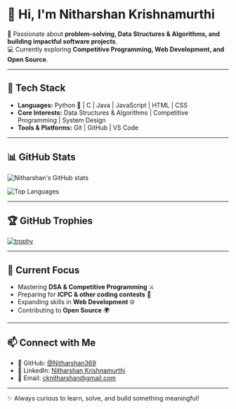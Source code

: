 # 👋 Hi, I'm Nitharshan Krishnamurthi  

🚀 Passionate about **problem-solving, Data Structures & Algorithms, and building impactful software projects**.  
💻 Currently exploring **Competitive Programming, Web Development, and Open Source**.  

---

## 🔧 Tech Stack  

- **Languages:** Python 🐍 | C | Java | JavaScript | HTML | CSS  
- **Core Interests:** Data Structures & Algorithms | Competitive Programming | System Design  
- **Tools & Platforms:** Git | GitHub | VS Code  

---

## 📊 GitHub Stats  

![Nitharshan's GitHub stats](https://github-readme-stats.vercel.app/api?username=Nitharshan369&show_icons=true&theme=radical)  

![Top Languages](https://github-readme-stats.vercel.app/api/top-langs/?username=Nitharshan369&layout=compact&theme=radical)  

---

## 🏆 GitHub Trophies  

[![trophy](https://github-profile-trophy.vercel.app/?username=Nitharshan369&theme=radical&margin-w=15&margin-h=15)](https://github.com/ryo-ma/github-profile-trophy)  

---

## 🌱 Current Focus  

- Mastering **DSA & Competitive Programming** ⚔️  
- Preparing for **ICPC & other coding contests** 🏅  
- Expanding skills in **Web Development** 🌐  
- Contributing to **Open Source** 🌍  

---

## 📫 Connect with Me  

- 🐙 GitHub: [@Nitharshan369](https://github.com/Nitharshan369)  
- 💼 LinkedIn: [Nitharshan Krishnamurthi](https://linkedin.com/in/nitharshan-krishnamurthi-52ba60311)  
- 📧 Email: [cknitharshan@gmail.com](mailto:cknitharshan@gmail.com)  

---

✨ Always curious to learn, solve, and build something meaningful!
